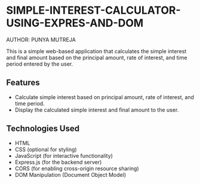 # SIMPLE-INTEREST-CALCULATOR-USING-EXPRES-AND-DOM

 AUTHOR: PUNYA MUTREJA
 
 This is a simple web-based application that calculates the simple interest and final amount based on the principal amount, rate of interest, and time period entered by the user.

## Features

- Calculate simple interest based on principal amount, rate of interest, and time period.
- Display the calculated simple interest and final amount to the user.

## Technologies Used

- HTML
- CSS (optional for styling)
- JavaScript (for interactive functionality)
- Express.js (for the backend server)
- CORS (for enabling cross-origin resource sharing)
- DOM Manipulation (Document Object Model)
